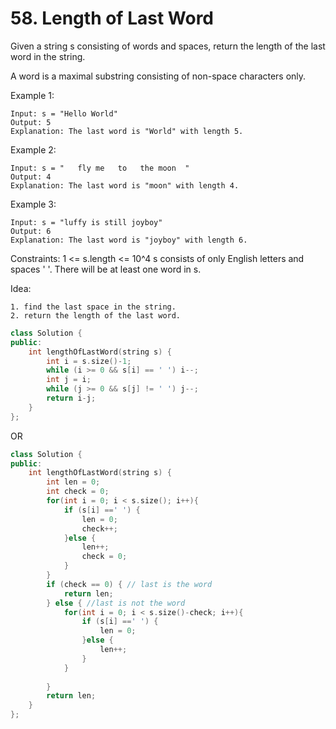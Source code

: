 # 58. Length of Last Word

Given a string s consisting of words and spaces, return the length of the last word in the string.

A word is a maximal substring consisting of non-space characters only.

Example 1:
``` 
Input: s = "Hello World"
Output: 5
Explanation: The last word is "World" with length 5.
```

Example 2:
```
Input: s = "   fly me   to   the moon  "
Output: 4
Explanation: The last word is "moon" with length 4.
```

Example 3:
```
Input: s = "luffy is still joyboy"
Output: 6
Explanation: The last word is "joyboy" with length 6.
```

Constraints:
1 <= s.length <= 10^4
s consists of only English letters and spaces ' '.
There will be at least one word in s.

Idea:
```
1. find the last space in the string.
2. return the length of the last word.
```

```cpp
class Solution {
public:
    int lengthOfLastWord(string s) {
        int i = s.size()-1;
        while (i >= 0 && s[i] == ' ') i--;
        int j = i;
        while (j >= 0 && s[j] != ' ') j--;
        return i-j;
    }
};
```
OR
```cpp
class Solution {
public:
    int lengthOfLastWord(string s) {
        int len = 0;
        int check = 0;
        for(int i = 0; i < s.size(); i++){
            if (s[i] ==' ') {
                len = 0;
                check++;
            }else {
                len++;
                check = 0;
            }
        }
        if (check == 0) { // last is the word
            return len;
        } else { //last is not the word
            for(int i = 0; i < s.size()-check; i++){
                if (s[i] ==' ') {
                    len = 0;
                }else {
                    len++;
                }
            }   
                     
        }
        return len;
    }
};
```
